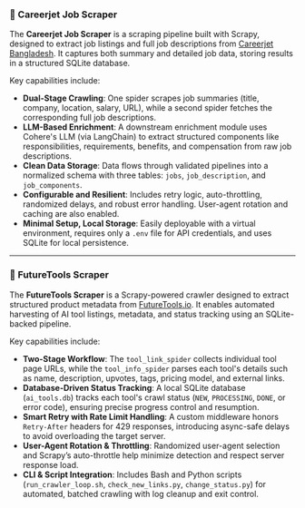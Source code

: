 ### 📌 Careerjet Job Scraper

The **Careerjet Job Scraper** is a scraping pipeline built with Scrapy, designed to extract job listings and full job descriptions from [Careerjet Bangladesh](https://www.careerjet.com.bd). It captures both summary and detailed job data, storing results in a structured SQLite database.

Key capabilities include:

* **Dual-Stage Crawling**: One spider scrapes job summaries (title, company, location, salary, URL), while a second spider fetches the corresponding full job descriptions.
* **LLM-Based Enrichment**: A downstream enrichment module uses Cohere's LLM (via LangChain) to extract structured components like responsibilities, requirements, benefits, and compensation from raw job descriptions.
* **Clean Data Storage**: Data flows through validated pipelines into a normalized schema with three tables: `jobs`, `job_description`, and `job_components`.
* **Configurable and Resilient**: Includes retry logic, auto-throttling, randomized delays, and robust error handling. User-agent rotation and caching are also enabled.
* **Minimal Setup, Local Storage**: Easily deployable with a virtual environment, requires only a `.env` file for API credentials, and uses SQLite for local persistence.

---

### 📌 FutureTools Scraper

The **FutureTools Scraper** is a Scrapy-powered crawler designed to extract structured product metadata from [FutureTools.io](https://www.futuretools.io). It enables automated harvesting of AI tool listings, metadata, and status tracking using an SQLite-backed pipeline.

Key capabilities include:

* **Two-Stage Workflow**: The `tool_link_spider` collects individual tool page URLs, while the `tool_info_spider` parses each tool's details such as name, description, upvotes, tags, pricing model, and external links.
* **Database-Driven Status Tracking**: A local SQLite database (`ai_tools.db`) tracks each tool's crawl status (`NEW`, `PROCESSING`, `DONE`, or error code), ensuring precise progress control and resumption.
* **Smart Retry with Rate Limit Handling**: A custom middleware honors `Retry-After` headers for 429 responses, introducing async-safe delays to avoid overloading the target server.
* **User-Agent Rotation & Throttling**: Randomized user-agent selection and Scrapy’s auto-throttle help minimize detection and respect server response load.
* **CLI & Script Integration**: Includes Bash and Python scripts (`run_crawler_loop.sh`, `check_new_links.py`, `change_status.py`) for automated, batched crawling with log cleanup and exit control.
